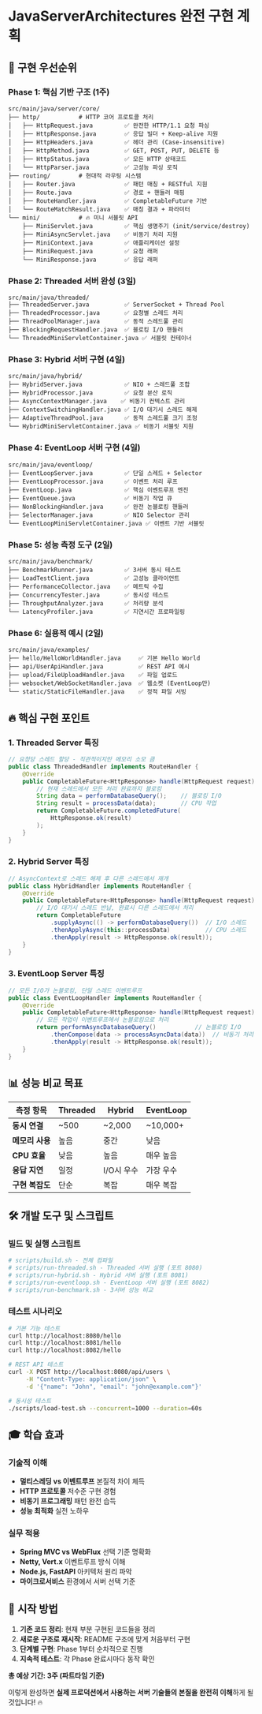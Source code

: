 # JavaServerArchitectures 완전 구현 계획

## 🎯 구현 우선순위

### Phase 1: 핵심 기반 구조 (1주)
```
src/main/java/server/core/
├── http/           # HTTP 코어 프로토콜 처리
│   ├── HttpRequest.java         ✅ 완전한 HTTP/1.1 요청 파싱
│   ├── HttpResponse.java        ✅ 응답 빌더 + Keep-alive 지원
│   ├── HttpHeaders.java         ✅ 헤더 관리 (Case-insensitive)
│   ├── HttpMethod.java          ✅ GET, POST, PUT, DELETE 등
│   ├── HttpStatus.java          ✅ 모든 HTTP 상태코드
│   └── HttpParser.java          ✅ 고성능 파싱 로직
├── routing/        # 현대적 라우팅 시스템
│   ├── Router.java              ✅ 패턴 매칭 + RESTful 지원
│   ├── Route.java               ✅ 경로 + 핸들러 매핑
│   ├── RouteHandler.java        ✅ CompletableFuture 기반
│   └── RouteMatchResult.java    ✅ 매칭 결과 + 파라미터
└── mini/           # 🔥 미니 서블릿 API
    ├── MiniServlet.java         ✅ 핵심 생명주기 (init/service/destroy)
    ├── MiniAsyncServlet.java    ✅ 비동기 처리 지원
    ├── MiniContext.java         ✅ 애플리케이션 설정
    ├── MiniRequest.java         ✅ 요청 래퍼
    └── MiniResponse.java        ✅ 응답 래퍼
```

### Phase 2: Threaded 서버 완성 (3일)
```
src/main/java/threaded/
├── ThreadedServer.java          ✅ ServerSocket + Thread Pool
├── ThreadedProcessor.java       ✅ 요청별 스레드 처리
├── ThreadPoolManager.java       ✅ 동적 스레드풀 관리
├── BlockingRequestHandler.java  ✅ 블로킹 I/O 핸들러
└── ThreadedMiniServletContainer.java ✅ 서블릿 컨테이너
```

### Phase 3: Hybrid 서버 구현 (4일)
```
src/main/java/hybrid/
├── HybridServer.java            ✅ NIO + 스레드풀 조합
├── HybridProcessor.java         ✅ 요청 분산 로직
├── AsyncContextManager.java    ✅ 비동기 컨텍스트 관리
├── ContextSwitchingHandler.java ✅ I/O 대기시 스레드 해제
├── AdaptiveThreadPool.java      ✅ 동적 스레드풀 크기 조정
└── HybridMiniServletContainer.java ✅ 비동기 서블릿 지원
```

### Phase 4: EventLoop 서버 구현 (4일)
```
src/main/java/eventloop/
├── EventLoopServer.java         ✅ 단일 스레드 + Selector
├── EventLoopProcessor.java      ✅ 이벤트 처리 루프
├── EventLoop.java               ✅ 핵심 이벤트루프 엔진
├── EventQueue.java              ✅ 비동기 작업 큐
├── NonBlockingHandler.java      ✅ 완전 논블로킹 핸들러
├── SelectorManager.java         ✅ NIO Selector 관리
└── EventLoopMiniServletContainer.java ✅ 이벤트 기반 서블릿
```

### Phase 5: 성능 측정 도구 (2일)
```
src/main/java/benchmark/
├── BenchmarkRunner.java         ✅ 3서버 동시 테스트
├── LoadTestClient.java          ✅ 고성능 클라이언트
├── PerformanceCollector.java    ✅ 메트릭 수집
├── ConcurrencyTester.java       ✅ 동시성 테스트
├── ThroughputAnalyzer.java      ✅ 처리량 분석
└── LatencyProfiler.java         ✅ 지연시간 프로파일링
```

### Phase 6: 실용적 예시 (2일)
```
src/main/java/examples/
├── hello/HelloWorldHandler.java     ✅ 기본 Hello World
├── api/UserApiHandler.java          ✅ REST API 예시
├── upload/FileUploadHandler.java    ✅ 파일 업로드
├── websocket/WebSocketHandler.java  ✅ 웹소켓 (EventLoop만)
└── static/StaticFileHandler.java    ✅ 정적 파일 서빙
```

## 🔥 핵심 구현 포인트

### 1. Threaded Server 특징
```java
// 요청당 스레드 할당 - 직관적이지만 메모리 소모 큼
public class ThreadedHandler implements RouteHandler {
    @Override
    public CompletableFuture<HttpResponse> handle(HttpRequest request) {
        // 현재 스레드에서 모든 처리 완료까지 블로킹
        String data = performDatabaseQuery();    // 블로킹 I/O
        String result = processData(data);       // CPU 작업
        return CompletableFuture.completedFuture(
            HttpResponse.ok(result)
        );
    }
}
```

### 2. Hybrid Server 특징
```java
// AsyncContext로 스레드 해제 후 다른 스레드에서 재개
public class HybridHandler implements RouteHandler {
    @Override
    public CompletableFuture<HttpResponse> handle(HttpRequest request) {
        // I/O 대기시 스레드 반납, 완료시 다른 스레드에서 처리
        return CompletableFuture
            .supplyAsync(() -> performDatabaseQuery())  // I/O 스레드
            .thenApplyAsync(this::processData)          // CPU 스레드
            .thenApply(result -> HttpResponse.ok(result));
    }
}
```

### 3. EventLoop Server 특징
```java
// 모든 I/O가 논블로킹, 단일 스레드 이벤트루프
public class EventLoopHandler implements RouteHandler {
    @Override
    public CompletableFuture<HttpResponse> handle(HttpRequest request) {
        // 모든 작업이 이벤트루프에서 논블로킹으로 처리
        return performAsyncDatabaseQuery()           // 논블로킹 I/O
            .thenCompose(data -> processAsyncData(data))  // 비동기 처리
            .thenApply(result -> HttpResponse.ok(result));
    }
}
```

## 📊 성능 비교 목표

| 측정 항목 | Threaded | Hybrid | EventLoop |
|-----------|----------|--------|-----------|
| **동시 연결** | ~500 | ~2,000 | ~10,000+ |
| **메모리 사용** | 높음 | 중간 | 낮음 |
| **CPU 효율** | 낮음 | 높음 | 매우 높음 |
| **응답 지연** | 일정 | I/O시 우수 | 가장 우수 |
| **구현 복잡도** | 단순 | 복잡 | 매우 복잡 |

## 🛠️ 개발 도구 및 스크립트

### 빌드 및 실행 스크립트
```bash
# scripts/build.sh - 전체 컴파일
# scripts/run-threaded.sh - Threaded 서버 실행 (포트 8080)
# scripts/run-hybrid.sh - Hybrid 서버 실행 (포트 8081)
# scripts/run-eventloop.sh - EventLoop 서버 실행 (포트 8082)
# scripts/run-benchmark.sh - 3서버 성능 비교
```

### 테스트 시나리오
```bash
# 기본 기능 테스트
curl http://localhost:8080/hello
curl http://localhost:8081/hello  
curl http://localhost:8082/hello

# REST API 테스트
curl -X POST http://localhost:8080/api/users \
     -H "Content-Type: application/json" \
     -d '{"name": "John", "email": "john@example.com"}'

# 동시성 테스트
./scripts/load-test.sh --concurrent=1000 --duration=60s
```

## 🎓 학습 효과

### 기술적 이해
- **멀티스레딩 vs 이벤트루프** 본질적 차이 체득
- **HTTP 프로토콜** 저수준 구현 경험
- **비동기 프로그래밍** 패턴 완전 습득
- **성능 최적화** 실전 노하우

### 실무 적용
- **Spring MVC vs WebFlux** 선택 기준 명확화
- **Netty, Vert.x** 이벤트루프 방식 이해
- **Node.js, FastAPI** 아키텍처 원리 파악
- **마이크로서비스** 환경에서 서버 선택 기준

## 🚀 시작 방법

1. **기존 코드 정리**: 현재 부분 구현된 코드들을 정리
2. **새로운 구조로 재시작**: README 구조에 맞게 처음부터 구현
3. **단계별 구현**: Phase 1부터 순차적으로 진행
4. **지속적 테스트**: 각 Phase 완료시마다 동작 확인

**총 예상 기간: 3주 (파트타임 기준)**

이렇게 완성하면 **실제 프로덕션에서 사용하는 서버 기술들의 본질을 완전히 이해**하게 될 것입니다! 🔥
